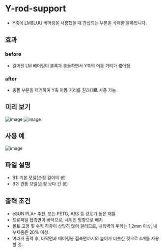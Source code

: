 # Y-rod-support

- Y축에 LM8LUU 베어링을 사용했을 때 간섭되는 부분을 삭제한 블록입니다.

## 효과

### before

- 길어진 LM 베어링이 블록과 충돌하면서 Y축의 이동 거리가 짧아짐

### after

- 충돌 부분을 제거하여 Y축 이동 거리를 원래대로 사용 가능 

## 미리 보기

![image](https://user-images.githubusercontent.com/14369006/236602706-c02a62eb-d333-4002-b21d-07784a24f03e.png)
![image](https://user-images.githubusercontent.com/14369006/236602731-caf82517-becc-4ac7-8acf-83fbf163f005.png)


## 사용 예

![image](https://user-images.githubusercontent.com/14369006/236602756-2a94f0fb-a2f6-468c-aaa7-62b212c88589.png)

## 파일 설명

+ B1: 기본 모델(순정 길이의 봉)
+ B2: 관통 모델(순정 보다 긴 봉)

## 출력 조건

+ eSUN PLA+ 추천. 또는 PETG, ABS 등 강도가 높은 재질
+ 프로파일 접촉면이 바닥으로, 세워진 방향으로 배치
+ 볼트 고정 및 수직 하중이 상당히 많이 걸리므로, 내외벽의 두께는 1.2mm 이상, 내부채움은 20% 이상.
+ 여러개 출력 후, 바닥면과 베어링봉 접촉면까지의 높이가 비슷한 것으로 4개를 사용할 것.
